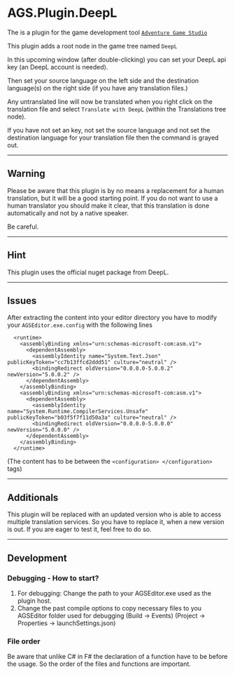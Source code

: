 # AGS.Plugin.DeepL

The is a plugin for the game development tool [`Adventure Game Studio`](https://www.adventuregamestudio.co.uk)

This plugin adds a root node in the game tree named `DeepL`

In this upcoming window (after double-clicking) you can set your DeepL api key (an DeepL account is needed).

Then set your source language on the left side and the destination language(s) on the right side (if you have any translation files.)

Any untranslated line will now be translated when you right click on the translation file and select `Translate with DeepL` (within the Translations tree node).

If you have not set an key, not set the source language and not set the destination language for your translation file then the command is grayed out.

---

## Warning

Please be aware that this plugin is by no means a replacement for a human translation, but it will be a good starting point.
If you do not want to use a human translator you should make it clear, that this translation is done automatically and not by a native speaker.

Be careful.

---

## Hint
This plugin uses the official nuget package from DeepL.

---

## Issues
After extracting the content into your editor directory you have to modify your `AGSEditor.exe.config` with the following lines
```
  <runtime>
    <assemblyBinding xmlns="urn:schemas-microsoft-com:asm.v1">
      <dependentAssembly>
        <assemblyIdentity name="System.Text.Json" publicKeyToken="cc7b13ffcd2ddd51" culture="neutral" />
        <bindingRedirect oldVersion="0.0.0.0-5.0.0.2" newVersion="5.0.0.2" />
      </dependentAssembly>
    </assemblyBinding>
    <assemblyBinding xmlns="urn:schemas-microsoft-com:asm.v1">
      <dependentAssembly>
        <assemblyIdentity name="System.Runtime.CompilerServices.Unsafe" publicKeyToken="b03f5f7f11d50a3a" culture="neutral" />
        <bindingRedirect oldVersion="0.0.0.0-5.0.0.0" newVersion="5.0.0.0" />
      </dependentAssembly>
    </assemblyBinding>
  </runtime>
```
(The content has to be between the `<configuration> </configuration>` tags)

---

## Additionals
This plugin will be replaced with an updated version who is able to access multiple translation services. So you have to replace it, when a new version is out. If you are eager to test it, feel free to do so.



---
## Development
### Debugging - How to start?

1.	For debugging: Change the path to your AGSEditor.exe used as the plugin host.
2.	Change the past compile options to copy necessary files to you AGSEditor folder
    used for debugging
    (Build -> Events)
    (Project -> Properties -> launchSettings.json)

### File order

Be aware that unlike C# in F# the declaration of a function have to be before the usage.
So the order of the files and functions are important.
